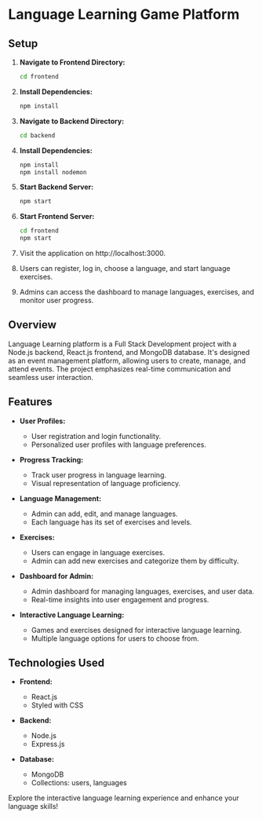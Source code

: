 # Language Learning Game Platform


## Setup

1. **Navigate to Frontend Directory:**
    ```bash
    cd frontend
    ```

2. **Install Dependencies:**
    ```bash
    npm install
    ```

3. **Navigate to Backend Directory:**
    ```bash
    cd backend
    ```

4. **Install Dependencies:**
    ```bash
    npm install
    npm install nodemon
    ```

5. **Start Backend Server:**
    ```bash
    npm start
    ```

6. **Start Frontend Server:**
    ```bash
    cd frontend
    npm start
    ```

7. Visit the application on http://localhost:3000.

8. Users can register, log in, choose a language, and start language exercises.

9. Admins can access the dashboard to manage languages, exercises, and monitor user progress.




## Overview

Language Learning platform is a Full Stack Development project with a Node.js backend, React.js frontend, and MongoDB database. It's designed as an event management platform, allowing users to create, manage, and attend events. The project emphasizes real-time communication and seamless user interaction.

## Features

- **User Profiles:**
  - User registration and login functionality.
  - Personalized user profiles with language preferences.

- **Progress Tracking:**
  - Track user progress in language learning.
  - Visual representation of language proficiency.

- **Language Management:**
  - Admin can add, edit, and manage languages.
  - Each language has its set of exercises and levels.

- **Exercises:**
  - Users can engage in language exercises.
  - Admin can add new exercises and categorize them by difficulty.

- **Dashboard for Admin:**
  - Admin dashboard for managing languages, exercises, and user data.
  - Real-time insights into user engagement and progress.

- **Interactive Language Learning:**
  - Games and exercises designed for interactive language learning.
  - Multiple language options for users to choose from.

## Technologies Used

- **Frontend:**
  - React.js
  - Styled with CSS

- **Backend:**
  - Node.js
  - Express.js

- **Database:**
  - MongoDB
  - Collections: users, languages

    
Explore the interactive language learning experience and enhance your language skills!
